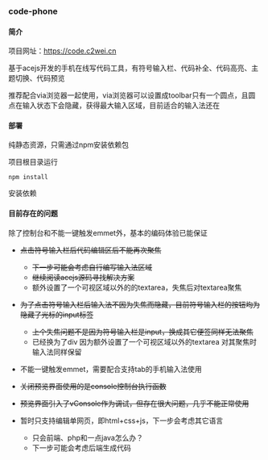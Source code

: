 ### code-phone

#### 简介

项目网址：https://code.c2wei.cn

基于acejs开发的手机在线写代码工具，有符号输入栏、代码补全、代码高亮、主题切换、代码预览

推荐配合via浏览器一起使用，via浏览器可以设置成toolbar只有一个圆点，且圆点在输入状态下会隐藏，获得最大输入区域，目前适合的输入法还在

#### 部署
纯静态资源，只需通过npm安装依赖包

项目根目录运行
```
npm install
```
安装依赖

#### 目前存在的问题

除了控制台和不能一键触发emmet外，基本的编码体验已能保证

- ~~点击符号输入栏后代码编辑区后不能再次聚焦~~
    - ~~下一步可能会考虑自行编写输入法区域~~
    - ~~继续阅读acejs源码寻找解决方案~~
    - 额外设置了一个可视区域以外的的textarea，失焦后对textarea聚焦

- ~~为了点击符号输入栏后输入法不因为失焦而隐藏，目前符号输入栏的按钮均为隐藏了光标的input标签~~
    - ~~上个失焦问题不是因为符号输入栏是input，换成其它便签同样无法聚焦~~
    - 已经换为了div 因为额外设置了一个可视区域以外的textarea 对其聚焦时输入法同样保留

- 不能一键触发emmet，需要配合支持tab的手机输入法使用

- ~~关闭预览界面使用的是console控制台执行函数~~

- ~~预览界面引入了vConsole作为调试，但存在很大问题，几乎不能正常使用~~

- 暂时只支持编辑单网页，即html+css+js，下一步会考虑其它语言
    - 只会前端、php和一点java怎么办？
    - 下一步可能会考虑后端生成代码